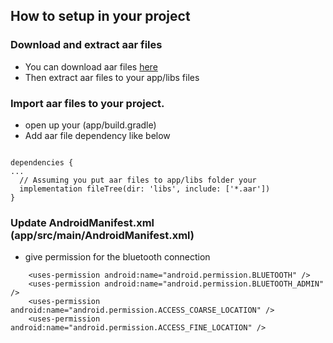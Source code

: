 ## How to setup in your project

### Download and extract aar files
* You can download aar files [here](https://github.com/bhaptics/tact-android/releases)
* Then extract aar files to your app/libs files

### Import aar files to your project.
* open up your (app/build.gradle)
* Add aar file dependency like below
```

dependencies {
...
  // Assuming you put aar files to app/libs folder your  
  implementation fileTree(dir: 'libs', include: ['*.aar'])
}
```

### Update AndroidManifest.xml (app/src/main/AndroidManifest.xml)
* give permission for the bluetooth connection
```
    <uses-permission android:name="android.permission.BLUETOOTH" />
    <uses-permission android:name="android.permission.BLUETOOTH_ADMIN" />
    <uses-permission android:name="android.permission.ACCESS_COARSE_LOCATION" />
    <uses-permission android:name="android.permission.ACCESS_FINE_LOCATION" />
```
